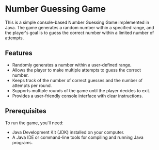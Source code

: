 # Number Guessing Game

This is a simple console-based Number Guessing Game implemented in Java. The game generates a random number within a specified range, and the player's goal is to guess the correct number within a limited number of attempts.

## Features

- Randomly generates a number within a user-defined range.
- Allows the player to make multiple attempts to guess the correct number.
- Keeps track of the number of correct guesses and the number of attempts per round.
- Supports multiple rounds of the game until the player decides to exit.
- Provides a user-friendly console interface with clear instructions.

## Prerequisites

To run the game, you'll need:

- Java Development Kit (JDK) installed on your computer.
- A Java IDE or command-line tools for compiling and running Java programs.
